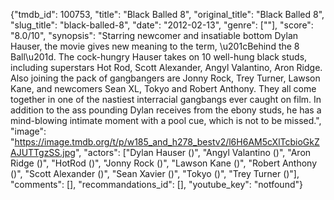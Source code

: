 {"tmdb_id": 100753, "title": "Black Balled 8", "original_title": "Black Balled 8", "slug_title": "black-balled-8", "date": "2012-02-13", "genre": [""], "score": "8.0/10", "synopsis": "Starring newcomer and insatiable bottom Dylan Hauser, the movie gives new meaning to the term, \u201cBehind the 8 Ball\u201d. The cock-hungry Hauser takes on 10 well-hung black studs, including superstars Hot Rod, Scott Alexander, Angyl Valantino, Aron Ridge. Also joining the pack of gangbangers are Jonny Rock, Trey Turner, Lawson Kane, and newcomers Sean XL, Tokyo and Robert Anthony. They all come together in one of the nastiest interracial gangbangs ever caught on film.  In addition to the ass pounding Dylan receives from the ebony studs, he has a mind-blowing intimate moment with a pool cue, which is not to be missed.", "image": "https://image.tmdb.org/t/p/w185_and_h278_bestv2/l6H6AM5cXlTcbioGkZAJUTTgzSS.jpg", "actors": ["Dylan Hauser ()", "Angyl Valantino ()", "Aron Ridge ()", "HotRod ()", "Jonny Rock ()", "Lawson Kane ()", "Robert Anthony ()", "Scott Alexander ()", "Sean Xavier ()", "Tokyo ()", "Trey Turner ()"], "comments": [], "recommandations_id": [], "youtube_key": "notfound"}